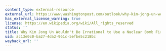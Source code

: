 ```yaml
---
content_type: external-resource
external_url: https://www.washingtonpost.com/outlook/why-kim-jong-un-wouldnt-be-irrational-to-use-a-nuclear-bomb-first/2017/09/08/a9d36ca4-934f-11e7-aace-04b862b2b3f3_story.html?utm_term=.7ebc4193091e
has_external_license_warning: true
license: https://en.wikipedia.org/wiki/All_rights_reserved
status: ''
title: Why Kim Jong Un Wouldn't Be Irrational to Use a Nuclear Bomb First
uid: ac13e0c0-ba27-4da2-961c-5efbe5c218bc
wayback_url: ''
---
```

